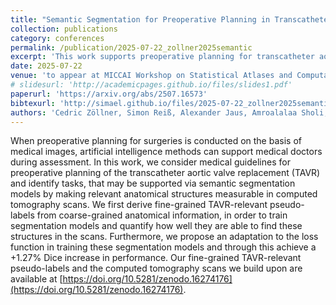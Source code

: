 ```yaml
---
title: "Semantic Segmentation for Preoperative Planning in Transcatheter Aortic Valve Replacement"
collection: publications
category: conferences
permalink: /publication/2025-07-22_zollner2025semantic
excerpt: 'This work supports preoperative planning for transcatheter aortic valve replacement (TAVR) by using AI-based semantic segmentation to measure relevant anatomical structures in CT scans. Fine-grained TAVR-specific pseudo-labels are derived from coarse anatomical data to train segmentation models, with a loss function adaptation improving Dice score performance by 1.27%. The pseudo-labeled dataset is publicly available at https://doi.org/10.5281/zenodo.16274176.'
date: 2025-07-22
venue: 'to appear at MICCAI Workshop on Statistical Atlases and Computational Modeling of the Heart'
# slidesurl: 'http://academicpages.github.io/files/slides1.pdf'
paperurl: 'https://arxiv.org/abs/2507.16573'
bibtexurl: 'http://simael.github.io/files/2025-07-22_zollner2025semantic.bib'
authors: 'Cedric Zöllner, Simon Reiß, Alexander Jaus, Amroalalaa Sholi, Ralf Sodian, Rainer Stiefelhagen.'
---
```

When preoperative planning for surgeries is conducted on the basis of medical images, artificial intelligence methods can support medical doctors during assessment. In this work, we consider medical guidelines for preoperative planning of the transcatheter aortic valve replacement (TAVR) and identify tasks, that may be supported via semantic segmentation models by making relevant anatomical structures measurable in computed tomography scans. We first derive fine-grained TAVR-relevant pseudo-labels from coarse-grained anatomical information, in order to train segmentation models and quantify how well they are able to find these structures in the scans. Furthermore, we propose an adaptation to the loss function in training these segmentation models and through this achieve a +1.27% Dice increase in performance. Our fine-grained TAVR-relevant pseudo-labels and the computed tomography scans we build upon are available at [https://doi.org/10.5281/zenodo.16274176](https://doi.org/10.5281/zenodo.16274176).
